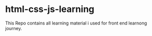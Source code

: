 # html-css-js-learning
This Repo contains all learning material i used for front end learnong journey. 
